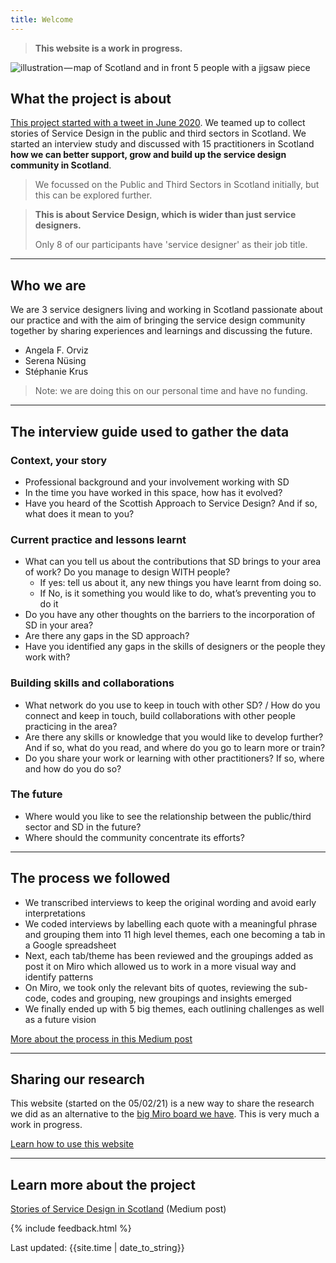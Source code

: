 ```yaml
---
title: Welcome
---
```


<blockquote class="alt">
  <p><strong>This website is a work in progress.</strong></p>
</blockquote>

![illustration — map of Scotland and in front 5 people with a jigsaw piece](/practitioner-stories/images/practionerstories-square-small.png)

## What the project is about
[This project started with a tweet in June 2020](https://medium.com/@angelaforviz/remember-that-tweet-8b36dbae82bc). We teamed up to collect stories of Service Design in the public and third sectors in Scotland. We started an interview study and discussed with 15 practitioners in Scotland **how we can better support, grow and build up the service design community in Scotland**.

> We focussed on the Public and Third Sectors in Scotland initially, but this can be explored further.


<blockquote class="alt">
  <p><strong>This is about Service Design, which is wider than just service designers.</strong></p>
  <p>Only 8 of our participants have 'service designer' as their job title.</p>
</blockquote>

<hr class="big">

## Who we are
We are 3 service designers living and working in Scotland passionate about our practice and with the aim of bringing the service design community together by sharing experiences and learnings and discussing the future.
- Angela F. Orviz
- Serena Nüsing
- Stéphanie Krus

> Note: we are doing this on our personal time and have no funding.

<hr class="big">

## The interview guide used to gather the data

### Context, your story
- Professional background and your involvement working with SD
- In the time you have worked in this space, how has it evolved?
- Have you heard of the Scottish Approach to Service Design? And if so, what does it mean to you?

### Current practice and lessons learnt
- What can you tell us about the contributions that SD brings to your area of work? Do you manage to design WITH people?
  - If yes: tell us about it, any new things you have learnt from doing so.
  - If No, is it something you would like to do, what’s preventing you to do it
- Do you have any other thoughts on the barriers to the incorporation of SD in your area?
- Are there any gaps in the SD approach?
- Have you identified any gaps in the skills of designers or the people they work with?

### Building skills and collaborations
- What network do you use to keep in touch with other SD? / How do you connect and keep in touch, build collaborations with other people practicing in the area?
- Are there any skills or knowledge that you would like to develop further? And if so, what do you read, and where do you go to learn more or train?
- Do you share your work or learning with other practitioners? If so, where and how do you do so?

### The future
- Where would you like to see the relationship between the public/third sector and SD in the future?
- Where should the community concentrate its efforts?

<hr class="big">

## The process we followed
- We transcribed interviews to keep the original wording and avoid early interpretations
- We coded interviews by labelling each quote with a meaningful phrase and grouping them into 11 high level themes, each one becoming a tab in a Google spreadsheet
- Next, each tab/theme has been reviewed and the groupings added as post it on Miro which allowed us to work in a more visual way and identify patterns
- On Miro, we took only the relevant bits of quotes, reviewing the sub-code, codes and grouping, new groupings and insights emerged
- We finally ended up with 5 big themes, each outlining challenges as well as a future vision

[More about the process in this Medium post](https://stphaniekrus.medium.com/practitioner-stories-ffa3120ffd7f)

<hr class="big">

## Sharing our research

This website (started on the 05/02/21) is a new way to share the research we did as an alternative to the [big Miro board we have](https://miro.com/app/board/o9J_ldOzA14=/?moveToWidget=3074457352792688587&cot=14). This is very much a work in progress.

[Learn how to use this website](/practitioner-stories/how-to)

<hr class="big">

## Learn more about the project

[Stories of Service Design in Scotland](https://practitionerstories.medium.com/stories-of-service-design-in-scotland-8f267710a2ba) (Medium post)


{% include feedback.html %}
<div>Last updated: {{site.time | date_to_string}}</div>
